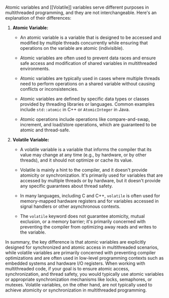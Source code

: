 Atomic variables and [[Volatile]] variables serve different purposes in multithreaded programming, and they are not interchangeable. Here's an explanation of their differences:

1. **Atomic Variable:**

   - An atomic variable is a variable that is designed to be accessed and modified by multiple threads concurrently while ensuring that operations on the variable are atomic (indivisible).

   - Atomic variables are often used to prevent data races and ensure safe access and modification of shared variables in multithreaded environments.

   - Atomic variables are typically used in cases where multiple threads need to perform operations on a shared variable without causing conflicts or inconsistencies.

   - Atomic variables are defined by specific data types or classes provided by threading libraries or languages. Common examples include `std::atomic` in C++ or `AtomicInteger` in Java.

   - Atomic operations include operations like compare-and-swap, increment, and load/store operations, which are guaranteed to be atomic and thread-safe.

2. **Volatile Variable:**

   - A volatile variable is a variable that informs the compiler that its value may change at any time (e.g., by hardware, or by other threads), and it should not optimize or cache its value.

   - Volatile is mainly a hint to the compiler, and it doesn't provide atomicity or synchronization. It's primarily used for variables that are accessed by multiple threads or by hardware, but it doesn't provide any specific guarantees about thread safety.

   - In many languages, including C and C++, `volatile` is often used for memory-mapped hardware registers and for variables accessed in signal handlers or other asynchronous contexts.

   - The `volatile` keyword does not guarantee atomicity, mutual exclusion, or a memory barrier; it's primarily concerned with preventing the compiler from optimizing away reads and writes to the variable.

In summary, the key difference is that atomic variables are explicitly designed for synchronized and atomic access in multithreaded scenarios, while volatile variables are primarily concerned with preventing compiler optimizations and are often used in low-level programming contexts such as embedded systems and hardware I/O registers. When working with multithreaded code, if your goal is to ensure atomic access, synchronization, and thread safety, you would typically use atomic variables or appropriate synchronization mechanisms like locks, semaphores, or mutexes. Volatile variables, on the other hand, are not typically used to achieve atomicity or synchronization in multithreaded programming.